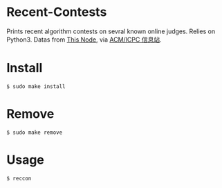 # Recent-Contests
Prints recent algorithm contests on sevral known online judges.
Relies on Python3.
Datas from [This Node](http://contests.acmicpc.info/contests.json), via [ACM/ICPC 信息站](http://acmicpc.info/).

# Install
    $ sudo make install

# Remove
    $ sudo make remove

# Usage
    $ reccon
